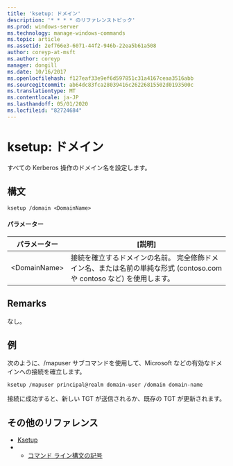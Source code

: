 ```yaml
---
title: 'ksetup: ドメイン'
description: '* * * * のリファレンストピック'
ms.prod: windows-server
ms.technology: manage-windows-commands
ms.topic: article
ms.assetid: 2ef766e3-6071-44f2-946b-22ea5b61a508
author: coreyp-at-msft
ms.author: coreyp
manager: dongill
ms.date: 10/16/2017
ms.openlocfilehash: f127eaf33e9ef6d597851c31a4167ceaa3516abb
ms.sourcegitcommit: ab64dc83fca28039416c26226815502d0193500c
ms.translationtype: MT
ms.contentlocale: ja-JP
ms.lasthandoff: 05/01/2020
ms.locfileid: "82724684"
---
```

# <a name="ksetupdomain"></a>ksetup: ドメイン



すべての Kerberos 操作のドメイン名を設定します。

## <a name="syntax"></a>構文

```
ksetup /domain <DomainName>
```

#### <a name="parameters"></a>パラメーター

|パラメーター|[説明]|
|---------|-----------|
|\<DomainName>|接続を確立するドメインの名前。 完全修飾ドメイン名、または名前の単純な形式 (contoso.com や contoso など) を使用します。|

## <a name="remarks"></a>Remarks

なし。

## <a name="examples"></a>例

次のように、/mapuser サブコマンドを使用して、Microsoft などの有効なドメインへの接続を確立します。
```
ksetup /mapuser principal@realm domain-user /domain domain-name
```
接続に成功すると、新しい TGT が送信されるか、既存の TGT が更新されます。

## <a name="additional-references"></a>その他のリファレンス

-   [Ksetup](ksetup.md)
-   - [コマンド ライン構文の記号](command-line-syntax-key.md)